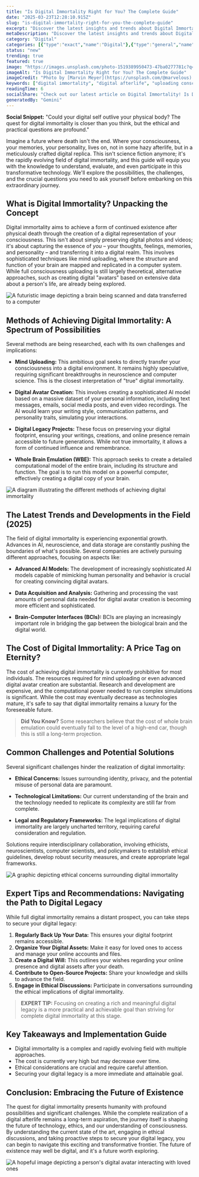 ```yaml
---
title: "Is Digital Immortality Right for You? The Complete Guide"
date: "2025-03-23T12:28:10.915Z"
slug: "is-digital-immortality-right-for-you-the-complete-guide"
excerpt: "Discover the latest insights and trends about Digital Immortality. This comprehensive guide covers everything you need to know about Digital Immortality in 2025."
metaDescription: "Discover the latest insights and trends about Digital Immortality. This comprehensive guide covers everything you need to know about Digital Immortality in..."
category: "Digital"
categories: [{"type":"exact","name":"Digital"},{"type":"general","name":"Philosophy"},{"type":"medium","name":"Ethics"},{"type":"specific","name":"Data Preservation"},{"type":"niche","name":"Memory Reconstruction"}]
status: "new"
trending: true
featured: true
image: "https://images.unsplash.com/photo-1519389950473-47ba0277781c?q=85&w=1200&fit=max&fm=webp&auto=compress"
imageAlt: "Is Digital Immortality Right for You? The Complete Guide"
imageCredit: "Photo by [Marvin Meyer](https://unsplash.com/@marvelous) on Unsplash"
keywords: ["digital immortality", "digital afterlife", "uploading consciousness", "mind uploading", "digital resurrection", "achieving digital immortality", "cost of digital immortality", "companies offering digital immortality", "how to achieve digital immortality", "digital immortality future"]
readingTime: 6
socialShare: "Check out our latest article on Digital Immortality! Is Digital Immortality Right for You? The Complete Guide #digital immortality #digital afterlife #uploading consciousness"
generatedBy: "Gemini"
---
```




**Social Snippet:**  "Could your digital self outlive your physical body?  The quest for digital immortality is closer than you think, but the ethical and practical questions are profound."

Imagine a future where death isn't the end. Where your consciousness, your memories, your personality, lives on, not in some hazy afterlife, but in a meticulously crafted digital replica.  This isn't science fiction anymore; it's the rapidly evolving field of digital immortality, and this guide will equip you with the knowledge to understand, evaluate, and even participate in this transformative technology.  We'll explore the possibilities, the challenges, and the crucial questions you need to ask yourself before embarking on this extraordinary journey.

## What is Digital Immortality?  Unpacking the Concept

Digital immortality aims to achieve a form of continued existence after physical death through the creation of a digital representation of your consciousness. This isn't about simply preserving digital photos and videos; it's about capturing the essence of *you* – your thoughts, feelings, memories, and personality – and transferring it into a digital realm. This involves sophisticated techniques like mind uploading, where the structure and function of your brain are mapped and replicated in a computer system.  While full consciousness uploading is still largely theoretical, alternative approaches, such as creating digital "avatars" based on extensive data about a person's life, are already being explored.

![A futuristic image depicting a brain being scanned and data transferred to a computer](https://images.unsplash.com/photo-1526374965328-7f61d4dc18c5?q=85&w=1200&fit=max&fm=webp&auto=compress)

## Methods of Achieving Digital Immortality: A Spectrum of Possibilities

Several methods are being researched, each with its own challenges and implications:

* **Mind Uploading:** This ambitious goal seeks to directly transfer your consciousness into a digital environment.  It remains highly speculative, requiring significant breakthroughs in neuroscience and computer science.  This is the closest interpretation of "true" digital immortality.

* **Digital Avatar Creation:** This involves creating a sophisticated AI model based on a massive dataset of your personal information, including text messages, emails, social media posts, and even video recordings. The AI would learn your writing style, communication patterns, and personality traits, simulating your interactions.

* **Digital Legacy Projects:**  These focus on preserving your digital footprint, ensuring your writings, creations, and online presence remain accessible to future generations. While not true immortality, it allows a form of continued influence and remembrance.

* **Whole Brain Emulation (WBE):** This approach seeks to create a detailed computational model of the entire brain, including its structure and function. The goal is to run this model on a powerful computer, effectively creating a digital copy of your brain.

![A diagram illustrating the different methods of achieving digital immortality](https://images.unsplash.com/photo-1512295767273-ac109ac3acfa?q=85&w=1200&fit=max&fm=webp&auto=compress)

## The Latest Trends and Developments in the Field (2025)

The field of digital immortality is experiencing exponential growth.  Advances in AI, neuroscience, and data storage are constantly pushing the boundaries of what's possible.  Several companies are actively pursuing different approaches, focusing on aspects like:

* **Advanced AI Models:**  The development of increasingly sophisticated AI models capable of mimicking human personality and behavior is crucial for creating convincing digital avatars.

* **Data Acquisition and Analysis:**  Gathering and processing the vast amounts of personal data needed for digital avatar creation is becoming more efficient and sophisticated.

* **Brain-Computer Interfaces (BCIs):**  BCIs are playing an increasingly important role in bridging the gap between the biological brain and the digital world.

## The Cost of Digital Immortality:  A Price Tag on Eternity?

The cost of achieving digital immortality is currently prohibitive for most individuals.  The resources required for mind uploading or even advanced digital avatar creation are substantial.  Research and development are expensive, and the computational power needed to run complex simulations is significant.  While the cost may eventually decrease as technologies mature, it's safe to say that digital immortality remains a luxury for the foreseeable future.

> **Did You Know?** Some researchers believe that the cost of whole brain emulation could eventually fall to the level of a high-end car, though this is still a long-term projection.

## Common Challenges and Potential Solutions

Several significant challenges hinder the realization of digital immortality:

* **Ethical Concerns:**  Issues surrounding identity, privacy, and the potential misuse of personal data are paramount.

* **Technological Limitations:**  Our current understanding of the brain and the technology needed to replicate its complexity are still far from complete.

* **Legal and Regulatory Frameworks:**  The legal implications of digital immortality are largely uncharted territory, requiring careful consideration and regulation.

Solutions require interdisciplinary collaboration, involving ethicists, neuroscientists, computer scientists, and policymakers to establish ethical guidelines, develop robust security measures, and create appropriate legal frameworks.

![A graphic depicting ethical concerns surrounding digital immortality](https://images.unsplash.com/photo-1483478550801-ceba5fe50e8e?q=85&w=1200&fit=max&fm=webp&auto=compress)

## Expert Tips and Recommendations: Navigating the Path to Digital Legacy

While full digital immortality remains a distant prospect, you can take steps to secure your digital legacy:

1. **Regularly Back Up Your Data:**  This ensures your digital footprint remains accessible.
2. **Organize Your Digital Assets:**  Make it easy for loved ones to access and manage your online accounts and files.
3. **Create a Digital Will:**  This outlines your wishes regarding your online presence and digital assets after your death.
4. **Contribute to Open-Source Projects:**  Share your knowledge and skills to advance the field.
5. **Engage in Ethical Discussions:**  Participate in conversations surrounding the ethical implications of digital immortality.

> **EXPERT TIP:**  Focusing on creating a rich and meaningful digital legacy is a more practical and achievable goal than striving for complete digital immortality at this stage.

## Key Takeaways and Implementation Guide

*  Digital immortality is a complex and rapidly evolving field with multiple approaches.
*  The cost is currently very high but may decrease over time.
*  Ethical considerations are crucial and require careful attention.
*  Securing your digital legacy is a more immediate and attainable goal.

## Conclusion: Embracing the Future of Existence

The quest for digital immortality presents humanity with profound possibilities and significant challenges. While the complete realization of a digital afterlife remains a long-term aspiration, the journey itself is shaping the future of technology, ethics, and our understanding of consciousness.  By understanding the current state of the art, engaging in ethical discussions, and taking proactive steps to secure your digital legacy, you can begin to navigate this exciting and transformative frontier.  The future of existence may well be digital, and it's a future worth exploring.

![A hopeful image depicting a person's digital avatar interacting with loved ones](https://images.unsplash.com/photo-1454165804606-c3d57bc86b40?q=85&w=1200&fit=max&fm=webp&auto=compress)
